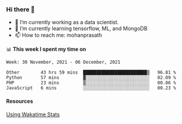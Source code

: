 ### Hi there 👋

- 🔭 I’m currently working as a data scientist.
- 🌱 I’m currently learning tensorflow, ML, and MongoDB
- 📫 How to reach me: mohanprasath

📊 **This week I spent my time on**
<!--START_SECTION:waka-->
```text
Week: 30 November, 2021 - 06 December, 2021

Other        43 hrs 59 mins  ████████████████████████▒   96.81 % 
Python       57 mins         ▓░░░░░░░░░░░░░░░░░░░░░░░░   02.09 % 
PHP          23 mins         ▒░░░░░░░░░░░░░░░░░░░░░░░░   00.86 % 
JavaScript   6 mins          ░░░░░░░░░░░░░░░░░░░░░░░░░   00.23 % 
```
<!--END_SECTION:waka-->

#### Resources
[Using Wakatime Stats](https://github.com/marketplace/actions/waka-readme)

